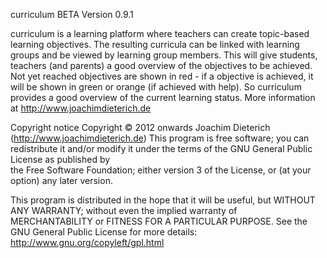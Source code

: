 curriculum BETA Version 0.9.1

curriculum is a learning platform where teachers can create topic-based learning objectives.
The resulting curricula can be linked with learning groups and be viewed by learning group members. 
This will give students, teachers (and parents) a good overview of the objectives to be achieved. 
Not yet reached objectives are shown in red - if a objective is achieved, it will be shown in green or orange (if achieved with help). 
So curriculum provides a good overview of the current learning status. 
More information at http://www.joachimdieterich.de

Copyright notice
Copyright © 2012 onwards Joachim Dieterich (http://www.joachimdieterich.de)
This program is free software; you can redistribute it and/or modify it under the terms of the GNU General Public License as published by  
the Free Software Foundation; either version 3 of the License, or (at your option) any later version.                                   

This program is distributed in the hope that it will be useful, but WITHOUT ANY WARRANTY; without even the implied warranty of        
MERCHANTABILITY or FITNESS FOR A PARTICULAR PURPOSE.  See the GNU General Public License for more details: http://www.gnu.org/copyleft/gpl.html 